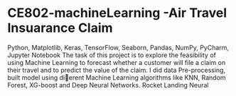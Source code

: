 # CE802-machineLearning -Air Travel Insuarance Claim 

Python, Matplotlib, Keras, TensorFlow, Seaborn, Pandas, NumPy, PyCharm,
Jupyter Notebook
The task of this project is to explore the feasibility of using Machine Learning
to forecast whether a customer will file a claim on their travel and to predict
the value of the claim. I did data Pre-processing, built model using dierent
Machine Learning algorithms like KNN, Random Forest, XG-boost and Deep
Neural Networks.
Rocket Landing Neural

